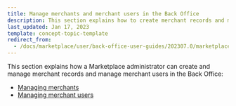 ```yaml
---
title: Manage merchants and merchant users in the Back Office
description: This section explains how to create merchant records and manage merchant records and users.
last_updated: Jan 17, 2023
template: concept-topic-template
redirect_from:
  - /docs/marketplace/user/back-office-user-guides/202307.0/marketplace/merchants/merchants.html
---
```

This section explains how a Marketplace administrator can create and manage merchant records and manage merchant users in the Back Office:

* [Managing merchants](/docs/pbc/all/merchant-management/{{page.version}}/marketplace/manage-in-the-back-office/manage-merchants.html)
* [Managing merchant users](/docs/pbc/all/merchant-management/{{page.version}}/marketplace/manage-in-the-back-office/manage-merchant-users.html)
